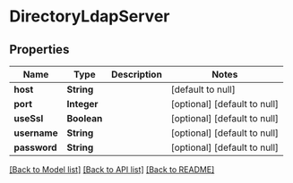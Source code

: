 # DirectoryLdapServer
## Properties

| Name | Type | Description | Notes |
|------------ | ------------- | ------------- | -------------|
| **host** | **String** |  | [default to null] |
| **port** | **Integer** |  | [optional] [default to null] |
| **useSsl** | **Boolean** |  | [optional] [default to null] |
| **username** | **String** |  | [optional] [default to null] |
| **password** | **String** |  | [optional] [default to null] |

[[Back to Model list]](../README.md#documentation-for-models) [[Back to API list]](../README.md#documentation-for-api-endpoints) [[Back to README]](../README.md)

